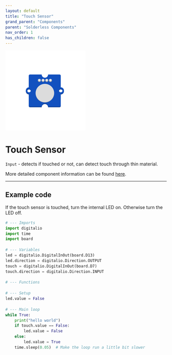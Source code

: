 ```yaml
---
layout: default
title: "Touch Sensor"
grand_parent: "Components"
parent: "Solderless Components"
nav_order: 1
has_children: false
---
```


<img src="assets/Grove-Touch-Sensor.png" alt="Touch Sensor" width="250"/>

# Touch Sensor
`Input` - detects if touched or not, can detect touch through thin material.

More detailed component information can be found [here](https://www.seeedstudio.com/Grove-Touch-Sensor.html).

---

## Example code
If the touch sensor is touched, turn the internal LED on. Otherwise turn the LED off.
```python
# --- Imports
import digitalio
import time
import board

# --- Variables
led = digitalio.DigitalInOut(board.D13)
led.direction = digitalio.Direction.OUTPUT
touch = digitalio.DigitalInOut(board.D7)
touch.direction = digitalio.Direction.INPUT

# --- Functions

# --- Setup
led.value = False

# --- Main loop
while True:
    print("hello world")
    if touch.value == False:
        led.value = False
    else:
        led.value = True
    time.sleep(0.05)  # Make the loop run a little bit slower

```

